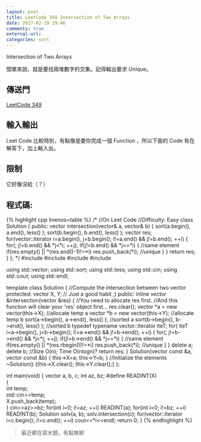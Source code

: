 ```yaml
---
layout: post
title: LeetCode 349 Intersection of Two Arrays
date: 2017-02-19 19:46
comments: true
external-url:
categories: sort
---
```


Intersection of Two Arrays

間單來說，就是要找兩堆數字的交集。記得輸出要求 Unique。

## 傳送門
[LeetCode 349](https://leetcode.com/problems/intersection-of-two-arrays/?tab=Description)

## 輸入輸出
Leet Code 比較特別，有點像是要你完成一個 Function ，所以下面的 Code 有在解答下，加上輸入出。

## 限制
它好像沒給（？）

## 程式碼:

{% highlight cpp linenos=table %}
/*
//On Leet Code
//Difficulty: Easy
class Solution {
public:
    vector<int> intersection(vector<int>& a, vector<int>& b) {
        sort(a.begin(), a.end(), less<int>() );
        sort(b.begin(), b.end(), less<int>() );
        vector<int> res;
        for(vector<int>::iterator i=a.begin(), j=b.begin(); i!=a.end() && j!=b.end(); ++i) {
            for(; j!=b.end() && *j<*i; ++j);
            if(j!=b.end() && *j==*i) { //same element
                if(res.empty() || *(res.end()-1)!=*i) res.push_back(*i); //unique
            }
        }
        return res;
    }
};
*/
#include <iostream>
#include <string>
#include <algorithm>
#include <vector>

using std::vector;
using std::sort;
using std::less;
using std::cin;
using std::cout;
using std::endl;

template<class T>
class Solution { //Compute the intersection between two vector
protected:
    vector<T> X, Y; // Just a good habit ;)
public:
    inline vector<T> &intersection(vector<T> &res) { //You need to allocate res first.
        //And this function will clear your 'res' object first...
        res.clear();
        vector<T> *a = new vector<T>(this->X); //allocate temp a
        vector<T> *b = new vector<T>(this->Y); //allocate temp b
        sort(a->begin(), a->end(), less<T>() ); //sorted a
        sort(b->begin(), b->end(), less<T>() ); //sorted b
        typedef typename vector<T>::iterator iteT;
        for( iteT i=a->begin(), j=b->begin(); i!=a->end() && j!=b->end(); ++i) {
            for(; j!=b->end() && *j<*i; ++j);
            if(j!=b->end() && *j==*i) { //same element
                if(res.empty() || *(res.rbegin())!=*i) res.push_back(*i); //unique
            }
        }
        delete a; delete b;
        //Size O(n); Time O(nlogn)?
        return res;
    }
    Solution(vector<T> const &a, vector<T> const &b) { this->X=a; this->Y=b; } //Initialize the elements
    ~Solution() {this->X.clear(); this->Y.clear();}
};

int main(void) {
    vector<int> a, b, c;
    int az, bz;
    #define READINT(X) \
    { \
        int temp; \
        std::cin>>temp; \
        X.push_back(temp); \
    }
    cin>>az>>bz;
    for(int i=0; i!=az; ++i) READINT(a);
    for(int i=0; i!=bz; ++i) READINT(b);
    Solution<int> solv(a, b);
    solv.intersection(c);
    for(vector<int>::iterator i=c.begin(); i!=c.end(); ++i) cout<<*i<<endl;
    return 0;
}
{% endhighlight %}

> 最近都在寫水題，有點無聊
